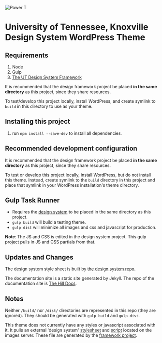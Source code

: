 ![Power T](https://images.utk.edu/designsystem/2020/assets/i/icon-114x114.png)

#  University of Tennessee, Knoxville Design System WordPress Theme


## Requirements

1. Node
2. Gulp
3. [The UT Design System Framework](https://github.utk.edu/ocm/utkds-framework)

It is recommended that the design framework project be placed **in the same directory** as this project, since they share resources.

To test/develop this project locally, install WordPress, and create symlink to `build` in this directory to use as your theme.

## Installing this project

1. run `npm install --save-dev` to install all dependencies.

## Recommended development configuration

It is recommended that the design framework project be placed **in the same directory** as this project, since they share resources.

To test or develop this project locally, install WordPress, but do not install this theme. Instead, create symlink to the `build` directory in this project and place that symlink in your WordPress installation's theme directory.

## Gulp Task Runner

- Requires the [design system](https://github.utk.edu/ocm/design-system-build-files) to be placed in the same directory as this project.
- `gulp build` will build a testing theme.
- `gulp dist` will minimize all images and css and javascript for production.

**Note**: The JS and CSS is edited in the design system project. This gulp project pulls in JS and CSS partials from that.

## Updates and Changes

The design system style sheet is built by [the design system repo](https://github.utk.edu/ocm/utkds-framework).

The documentation site is a static site generated by Jekyll. The repo of the documentation site is [The Hill Docs](https://github.utk.edu/ocm/thehill-docs).

## Notes

Neither `/build/` nor `/dist/` directories are represented in this repo (they are ignored). They should be generated with `gulp build` and `gulp dist`.

This theme does not currently have any styles or javascript associated with it. It pulls an external 'design system' [stylesheet](http://images.utk.edu/designsystem/2020/assets/css/style.css) and [script](http://images.utk.edu/designsystem/2020/assets/js/utk.js) located on the images server. These file are generated by the [framework project](https://github.utk.edu/ocm/utkds-framework).

